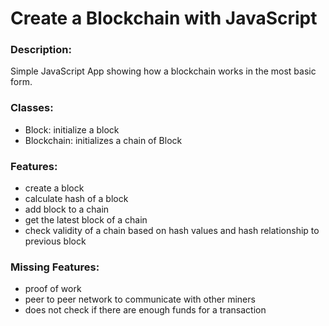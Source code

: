 # Create a Blockchain with JavaScript

### Description:
Simple JavaScript App showing how a blockchain works in the most basic form.

### Classes:
- Block: initialize a block
- Blockchain: initializes a chain of Block

### Features:
- create a block
- calculate hash of a block
- add block to a chain
- get the latest block of a chain
- check validity of a chain based on hash values and hash relationship to previous block

### Missing Features:
- proof of work
- peer to peer network to communicate with other miners
- does not check if there are enough funds for a transaction